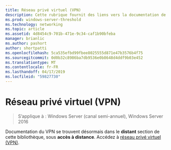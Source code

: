 ```yaml
---
title: Réseau privé virtuel (VPN)
description: Cette rubrique fournit des liens vers la documentation de VPN pour Windows Server 2016.
ms.prod: windows-server-threshold
ms.technology: networking
ms.topic: article
ms.assetid: 4d8454c9-701b-471e-9c34-caf1b90bfeba
manager: brianlic
ms.author: pashort
author: shortpatti
ms.openlocfilehash: 5ca535efbd99fbee8025555d871e47b3576b4f75
ms.sourcegitcommit: 0d0b32c8986ba7db9536e0b8648d4ddf9b03e452
ms.translationtype: MT
ms.contentlocale: fr-FR
ms.lasthandoff: 04/17/2019
ms.locfileid: "59827730"
---
```

# <a name="virtual-private-networking-vpn"></a>Réseau privé virtuel (VPN)

>S’applique à : Windows Server (canal semi-annuel), Windows Server 2016

Documentation du VPN se trouvent désormais dans le **distant** section de cette bibliothèque, sous **accès à distance**. Accédez à [réseau privé virtuel (VPN)](https://docs.microsoft.com/windows-server/remote/remote-access/vpn/vpn-top).


